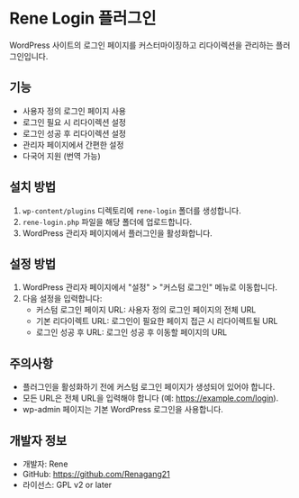 # Rene Login 플러그인

WordPress 사이트의 로그인 페이지를 커스터마이징하고 리다이렉션을 관리하는 플러그인입니다.

## 기능

- 사용자 정의 로그인 페이지 사용
- 로그인 필요 시 리다이렉션 설정
- 로그인 성공 후 리다이렉션 설정
- 관리자 페이지에서 간편한 설정
- 다국어 지원 (번역 가능)

## 설치 방법

1. `wp-content/plugins` 디렉토리에 `rene-login` 폴더를 생성합니다.
2. `rene-login.php` 파일을 해당 폴더에 업로드합니다.
3. WordPress 관리자 페이지에서 플러그인을 활성화합니다.

## 설정 방법

1. WordPress 관리자 페이지에서 "설정" > "커스텀 로그인" 메뉴로 이동합니다.
2. 다음 설정을 입력합니다:
   - 커스텀 로그인 페이지 URL: 사용자 정의 로그인 페이지의 전체 URL
   - 기본 리다이렉트 URL: 로그인이 필요한 페이지 접근 시 리다이렉트될 URL
   - 로그인 성공 후 URL: 로그인 성공 후 이동할 페이지의 URL

## 주의사항

- 플러그인을 활성화하기 전에 커스텀 로그인 페이지가 생성되어 있어야 합니다.
- 모든 URL은 전체 URL을 입력해야 합니다 (예: https://example.com/login).
- wp-admin 페이지는 기본 WordPress 로그인을 사용합니다.

## 개발자 정보

- 개발자: Rene
- GitHub: https://github.com/Renagang21
- 라이선스: GPL v2 or later 
